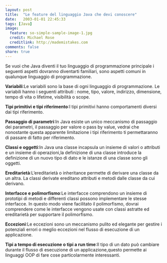 ```yaml
---
layout: post
title:  "Le feature del linguaggio Java che devi conoscere"
date:   2003-01-01 22:45:33
tags: [Java]
image:
  feature: so-simple-sample-image-1.jpg
  credit: Michael Rose
  creditlink: http://mademistakes.com
comments: false
share: true
---
```


Se vuoi che Java diventi il tuo linguaggio di programmazione principale
i seguenti aspetti dovranno diventarti familiari, sono aspetti comuni in qualunque linguaggio di programmazione.

**Variabili**:Le variabili sono la base di ogni linguaggio di programmazione. Le variabili hanno i seguenti
attributi : nome, tipo, valore, indirizzo, dimensione, tempo di vita o lifetime, visibilità o scope.

**Tipi primitivi e tipi riferimento**:I tipi primitivi hanno comportamenti diversi dai tipi riferimento.

**Passaggio di parametri**:In Java esiste un unico meccanismo di passaggio dei parametri, il passaggio per
valore o pass by value, vedrai che nonostante questa apparente limitazione i tipi riferimento ti
permettaranno di passare di fatto per riferimento.

**Classi e oggetti**:In Java una classe incapsula un insieme di valori o attributi e un insieme di
operazioni,la definizione di una classe introduce la definizione di un nuovo tipo di dato e le istanze di
una classe sono gli oggetti.

**Ereditarietà**:L’ereditarietà o inheritance permette di derivare una classe da un altra. La classi
derivate ereditano attributi e metodi dalle classe da cui derivano.

**Interfacce e polimorfismo**:Le interfacce comprendono un insieme di prototipi di metodi e differenti
classi possono implementare le stesse interfacce. In questo modo viene facilitato il polimorfismo, dovrai
comprendere come le interfacce vengono usate con classi astratte ed ereditarietà per supportare il
polimorfismo.

**Eccezioni**:Le eccezioni sono un meccanismo pulito ed elegante per gestire i potenziali errori o meglio
eccezioni nel flusso di esecuzione di un applicazione.

**Tipi a tempo di esecuzione o tipi a run time**:Il tipo di un dato può cambiare durante il flusso di
esecuzione di un applicazione,questo permette ai linguaggi OOP di fare cose particolarmente interessanti.

